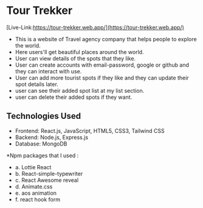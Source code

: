 # Tour Trekker

[Live-Link:https://tour-trekker.web.app/](https://tour-trekker.web.app/)

- This is a website of Travel agency company that helps people to explore the
  world.
- Here users'll get beautiful places around the world.
- User can view details of the spots that they like.
- User can create accounts with email-password, google or github and they can
  interact with use.
- User can add more tourist spots if they like and they can update their spot
  details later.
- user can see their added spot list at my list section.
- user can delete their added spots if they want.

## Technologies Used

- Frontend: React.js, JavaScript, HTML5, CSS3, Tailwind CSS
- Backend: Node.js, Express.js
- Database: MongoDB

\*Npm packages that I used :

- a. Lottie React
- b. React-simple-typewriter
- c. React Awesome reveal
- d. Animate.css
- e. aos animation
- f. react hook form
